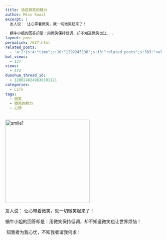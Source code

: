 ```yaml
---
title: 话说微笑的魅力
author: Miss Snail
excerpt: |
  友人说： 让心带着微笑，就一切微笑起来了！
  
  蜗牛小姐的回答却是：用微笑保持低调，却不知道微笑也让...
layout: post
permalink: /627.html
related_posts:
  - 'a:2:{s:4:"time";s:10:"1292245138";s:13:"related_posts";s:383:"<ul class="related_post"><li><a href="http://blog.80aj.com/2009/10/24/%e5%8e%9f%e6%9d%a5%e4%b8%80%e5%88%87%e9%83%bd%e5%be%88%e6%ad%a3%e5%b8%b8%ef%bc%8c%e4%b8%8d%e6%ad%a3%e5%b8%b8%e7%9a%84%e5%8f%aa%e6%98%af%e6%88%91%e7%9a%84%e5%bf%83%ef%bc%81/" title="原来一切都很正常，不正常的只是我的心！">原来一切都很正常，不正常的只是我的心！</a></li></ul>";}'
bot_views:
  - 137
views:
  - 472
duoshuo_thread_id:
  - 1280248249638191121
categories:
  - Life
tags:
  - 微笑
  - 微笑的魅力
  - 心情
---
```

<img class="aligncenter size-full wp-image-628" title="smile1" src="http://www.80aj.com/wp-content/uploads/2009/10/smile1.jpg" alt="smile1" width="269" height="265" />

友人说： 让心带着微笑，就一切微笑起来了！

蜗牛小姐的回答却是：用微笑保持低调，却不知道微笑也让世界烦恼！

 知我者为我心忧，不知我者谓我何求！